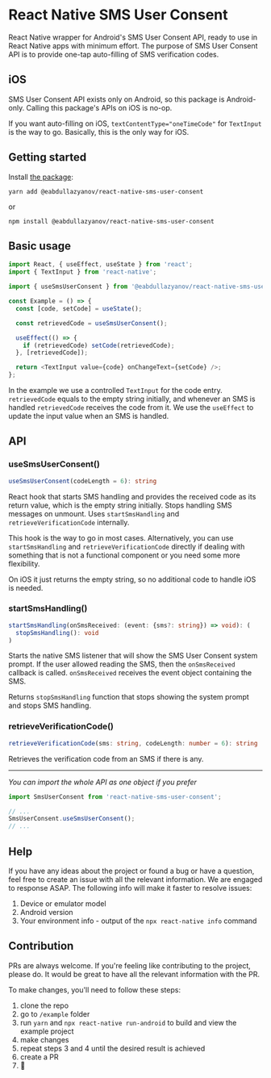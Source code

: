 # React Native SMS User Consent

React Native wrapper for Android's SMS User Consent API, ready to use in React Native apps with minimum effort. The purpose of SMS User Consent API is to provide one-tap auto-filling of SMS verification codes.

## iOS

SMS User Consent API exists only on Android, so this package is Android-only. Calling this package's APIs on iOS is no-op.

If you want auto-filling on iOS, `textContentType="oneTimeCode"` for `TextInput` is the way to go. Basically, this is the only way for iOS.

## Getting started

Install [the package](https://www.npmjs.com/package/@eabdullazyanov/react-native-sms-user-consent):

```
yarn add @eabdullazyanov/react-native-sms-user-consent
```

or

```
npm install @eabdullazyanov/react-native-sms-user-consent
```

## Basic usage

```javascript
import React, { useEffect, useState } from 'react';
import { TextInput } from 'react-native';

import { useSmsUserConsent } from '@eabdullazyanov/react-native-sms-user-consent';

const Example = () => {
  const [code, setCode] = useState();

  const retrievedCode = useSmsUserConsent();

  useEffect(() => {
    if (retrievedCode) setCode(retrievedCode);
  }, [retrievedCode]);

  return <TextInput value={code} onChangeText={setCode} />;
};
```

In the example we use a controlled `TextInput` for the code entry. `retrievedCode` equals to the empty string initially, and whenever an SMS is handled `retrievedCode` receives the code from it. We use the `useEffect` to update the input value when an SMS is handled.

## API

### useSmsUserConsent()

```typescript
useSmsUserConsent(codeLength = 6): string
```

React hook that starts SMS handling and provides the received code as its return value, which is the empty string initially. Stops handling SMS messages on unmount. Uses `startSmsHandling` and `retrieveVerificationCode` internally.

This hook is the way to go in most cases. Alternatively, you can use `startSmsHandling` and `retrieveVerificationCode` directly if dealing with something that is not a functional component or you need some more flexibility.

On iOS it just returns the empty string, so no additional code to handle iOS is needed.

### startSmsHandling()

```typescript
startSmsHandling(onSmsReceived: (event: {sms?: string}) => void): (
  stopSmsHandling(): void
)
```

Starts the native SMS listener that will show the SMS User Consent system prompt. If the user allowed reading the SMS, then the `onSmsReceived` callback is called. `onSmsReceived` receives the event object containing the SMS.

Returns `stopSmsHandling` function that stops showing the system prompt and stops SMS handling.

### retrieveVerificationCode()

```typescript
retrieveVerificationCode(sms: string, codeLength: number = 6): string | null
```

Retrieves the verification code from an SMS if there is any.

---

*You can import the whole API as one object if you prefer*

```javascript
import SmsUserConsent from 'react-native-sms-user-consent';

// ...
SmsUserConsent.useSmsUserConsent();
// ...
```

## Help

If you have any ideas about the project or found a bug or have a question, feel free to create an issue with all the relevant information. We are engaged to response ASAP. The following info will make it faster to resolve issues:

1. Device or emulator model
2. Android version
3. Your environment info - output of the `npx react-native info` command

## Contribution

PRs are always welcome. If you're feeling like contributing to the project, please do. It would be great to have all the relevant information with the PR.

To make changes, you'll need to follow these steps:
1) clone the repo
2) go to `/example` folder
3) run `yarn` and `npx react-native run-android` to build and view the example project
4) make changes
5) repeat steps 3 and 4 until the desired result is achieved
6) create a PR
7) 🥳
